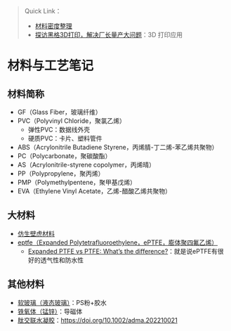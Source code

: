 > Quick Link：
>
> - [材料密度整理](./材料密度整理.md)
> - [探访黑格3D打印，解决厂长量产大问题](https://www.bilibili.com/video/BV13M411Q751/?spm_id_from=333.1245.0.0&vd_source=b736aa3d7f0fdf47b59ea3021dc810ab)：3D 打印应用

# 材料与工艺笔记

## 材料简称

- GF（Glass Fiber，玻璃纤维）
- PVC（Polyvinyl Chloride，聚氯乙烯）
  - 弹性PVC：数据线外壳
  - 硬质PVC：卡片、塑料管件
- ABS（Acrylonitrile Butadiene Styrene，丙烯腈-丁二烯-苯乙烯共聚物）
- PC（Polycarbonate，聚碳酸酯）
- AS（Acrylonitrile-styrene copolymer，丙烯晴）
- PP（Polypropylene，聚丙烯）
- PMP（Polymethylpentene，聚甲基戊烯）
- EVA（Ethylene Vinyl Acetate，乙烯-醋酸乙烯共聚物）



## 大材料

- [仿生壁虎材料](https://www.buygeckskin.com/)
- [eptfe（Expanded Polytetrafluoroethylene，ePTFE，膨体聚四氟乙烯）]()
  - [Expanded PTFE vs PTFE: What’s the difference?](https://adtech.co.uk/about/news/expanded-ptfe-vs-ptfe)：就是说ePTFE有很好的透气性和防水性



## 其他材料

- [软玻璃（液态玻璃）](https://www.bilibili.com/video/BV1V14y1D78N/?spm_id_from=333.337.search-card.all.click&vd_source=b736aa3d7f0fdf47b59ea3021dc810ab)：PS粉+胶水
- [铁氧体（锰锌）](https://detail.1688.com/offer/704471581264.html?spm=a26352.13672862.offerlist.292.3e7c78besLbiAc)：导磁体
- [肽交联水凝胶](https://www.bilibili.com/video/BV1mT411z7x7/?spm_id_from=333.1245.0.0&vd_source=b736aa3d7f0fdf47b59ea3021dc810ab)：https://doi.org/10.1002/adma.202210021

